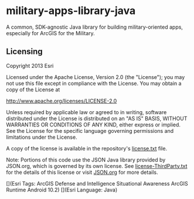 military-apps-library-java
==========================

A common, SDK-agnostic Java library for building military-oriented apps, especially for ArcGIS for the Military.

## Licensing

Copyright 2013 Esri

Licensed under the Apache License, Version 2.0 (the "License"); you may not use this file except in compliance with the License. You may obtain a copy of the License at

   http://www.apache.org/licenses/LICENSE-2.0

Unless required by applicable law or agreed to in writing, software distributed under the License is distributed on an "AS IS" BASIS, WITHOUT WARRANTIES OR CONDITIONS OF ANY KIND, either express or implied. See the License for the specific language governing permissions and limitations under the License.

A copy of the license is available in the repository's [license.txt](license.txt) file.

Note: Portions of this code use the JSON Java library provided by JSON.org, which is governed by its own license. See [license-ThirdParty.txt](license-ThirdParty.txt) for the details of this license or visit [JSON.org](http://www.json.org) for more details.

[](Esri Tags: ArcGIS Defense and Intelligence Situational Awareness ArcGIS Runtime Android 10.2)
[](Esri Language: Java)
